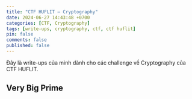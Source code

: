 ```yaml
---
title: "CTF HUFLIT – Cryptography"
date: 2024-06-27 14:43:48 +0700
categories: [CTF, Cryptography]
tags: [write-ups, cryptography, ctf, ctf huflit]
pin: false
comments: false
published: false
---
```


Đây là write-ups của mình dành cho các challenge về Cryptography của CTF HUFLIT. 

## Very Big Prime


